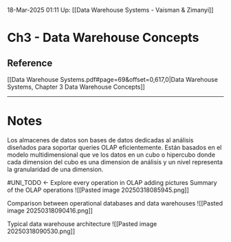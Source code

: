 18-Mar-2025 01:11
Up: [[Data Warehouse Systems - Vaisman & Zimanyi]]
# Ch3 - Data Warehouse Concepts

## Reference
[[Data Warehouse Systems.pdf#page=69&offset=0,617,0|Data Warehouse Systems, Chapter 3 Data Warehouse Concepts]]
___
# Notes
Los almacenes de datos son bases de datos dedicadas al análisis diseñados para soportar queries OLAP eficientemente. Están basados en el modelo multidimensional que ve los datos en un cubo o hipercubo donde cada dimension del cubo es una dimension de análisis y un nivel representa la granularidad de una dimension.

#UNI_TODO <- Explore every operation in OLAP adding pictures
Summary of the OLAP operations
![[Pasted image 20250318085945.png]]

Comparison between operational databases and data warehouses
![[Pasted image 20250318090416.png]]

Typical data warehouse architecture
![[Pasted image 20250318090530.png]]


